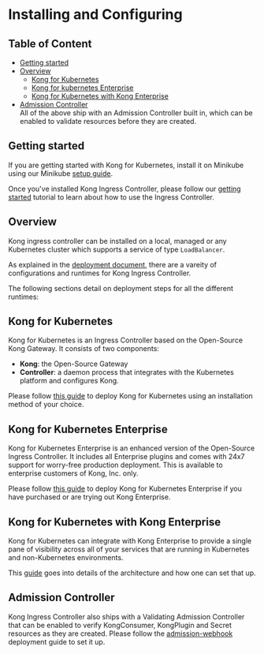# Installing and Configuring

## Table of Content

- [Getting started](#getting-started)
- [Overview](#overview)
    - [Kong for Kubernetes](#kong-for-kubernetes)  
    - [Kong for kubernetes Enterprise](#kong-for-kubernetes-enterprise)
    - [Kong for Kubernetes with Kong Enterprise](#kong-for-kubernetes-with-kong-enterprise)
- [Admission Controller](#admission-controller)  
  All of the above ship with an Admission Controller built in, which can be enabled
  to validate resources before they are created.

## Getting started

If you are getting started with Kong for Kubernetes,
install it on Minikube using our Minikube [setup guide](minikube.md).

Once you've installed Kong Ingress Controller, please follow our
[getting started](../guides/getting-started.md) tutorial to learn
about how to use the Ingress Controller.

## Overview

Kong ingress controller can be installed on a local, managed
or any Kubernetes cluster which supports a service of type `LoadBalancer`.

As explained in the [deployment document](../concepts/deployment.md), there
are a vareity of configurations and runtimes for Kong Ingress Controller.

The following sections detail on deployment steps for all the different
runtimes:

## Kong for Kubernetes


Kong for Kubernetes is an Ingress Controller based on the
Open-Source Kong Gateway. It consists of two components:

- **Kong**: the Open-Source Gateway
- **Controller**: a daemon process that integrates with the
  Kubernetes platform and configures Kong.

Please follow [this guide](k4k8s.md) to deploy Kong for Kubernetes
using an installation method of your choice.

## Kong for Kubernetes Enterprise

Kong for Kubernetes Enterprise is an enhanced version of
the Open-Source Ingress Controller. It includes all
Enterprise plugins and comes with 24x7 support for worry-free
production deployment.
This is available to enterprise customers of Kong, Inc. only.

Please follow [this guide](k4k8s-enterprise.md) to deploy Kong for Kubernetes
Enterprise if you have purchased or are trying out Kong Enterprise.

## Kong for Kubernetes with Kong Enterprise

Kong for Kubernetes can integrate with Kong Enterprise to
provide a single pane of visibility across all of your services
that are running in Kubernetes and non-Kubernetes environments.

This [guide](kong-enterprise.md) goes into details of
the architecture and how one can set that up.

## Admission Controller

Kong Ingress Controller also ships with a Validating
Admission Controller that
can be enabled to verify KongConsumer, KongPlugin and Secret
resources as they are created.
Please follow the [admission-webhook](admission-webhook.md) deployment
guide to set it up.
